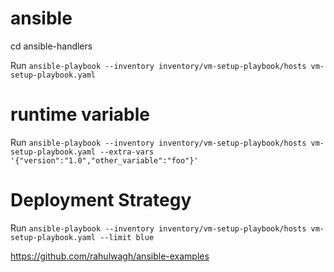 # ansible
cd ansible-handlers

Run `ansible-playbook --inventory inventory/vm-setup-playbook/hosts vm-setup-playbook.yaml`


# runtime variable
Run `ansible-playbook --inventory inventory/vm-setup-playbook/hosts vm-setup-playbook.yaml --extra-vars '{"version":"1.0","other_variable":"foo"}'`

# Deployment Strategy

Run `ansible-playbook --inventory inventory/vm-setup-playbook/hosts vm-setup-playbook.yaml --limit blue`

https://github.com/rahulwagh/ansible-examples





















